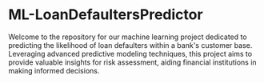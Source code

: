 # ML-LoanDefaultersPredictor
Welcome to the repository for our machine learning project dedicated to predicting the likelihood of loan defaulters within a bank's customer base. Leveraging advanced predictive modeling techniques, this project aims to provide valuable insights for risk assessment, aiding financial institutions in making informed decisions.
